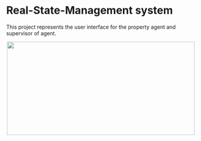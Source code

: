﻿# Real-State-Management system
This project represents the user interface for the property agent and supervisor of agent.


<p align="center">
  <img width="500" height="250" src="https://content.usaa.com/mcontent/static_assets/Media/real-estate-rern-vid-teaser.gif?cacheid=3092709742_p">
</p>


